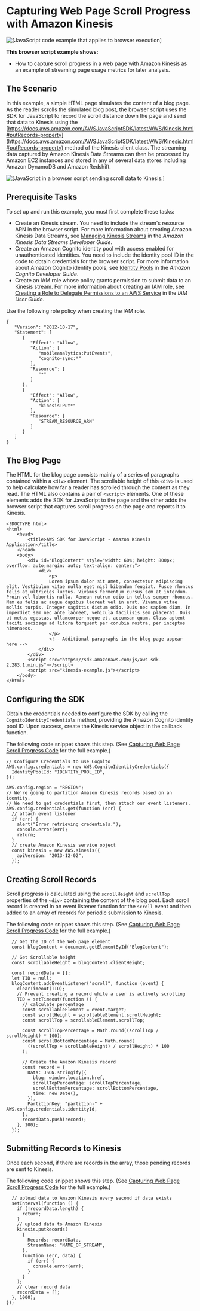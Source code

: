 # Capturing Web Page Scroll Progress with Amazon Kinesis<a name="kinesis-examples-capturing-page-scrolling"></a>

![\[JavaScript code example that applies to browser execution\]](http://docs.aws.amazon.com/sdk-for-javascript/v2/developer-guide/images/browsericon.png)

**This browser script example shows:**
+ How to capture scroll progress in a web page with Amazon Kinesis as an example of streaming page usage metrics for later analysis\.

## The Scenario<a name="kinesis-examples-capturing-page-scrolling-scenario"></a>

In this example, a simple HTML page simulates the content of a blog page\. As the reader scrolls the simulated blog post, the browser script uses the SDK for JavaScript to record the scroll distance down the page and send that data to Kinesis using the [https://docs.aws.amazon.com/AWSJavaScriptSDK/latest/AWS/Kinesis.html#putRecords-property](https://docs.aws.amazon.com/AWSJavaScriptSDK/latest/AWS/Kinesis.html#putRecords-property) method of the Kinesis client class\. The streaming data captured by Amazon Kinesis Data Streams can then be processed by Amazon EC2 instances and stored in any of several data stores including Amazon DynamoDB and Amazon Redshift\.

![\[JavaScript in a browser script sending scroll data to Kinesis.\]](http://docs.aws.amazon.com/sdk-for-javascript/v2/developer-guide/images/kinesis-examples.png)

## Prerequisite Tasks<a name="kinesis-examples-capturing-page-scrolling-prerequisites"></a>

To set up and run this example, you must first complete these tasks:
+ Create an Kinesis stream\. You need to include the stream's resource ARN in the browser script\. For more information about creating Amazon Kinesis Data Streams, see [Managing Kinesis Streams](https://docs.aws.amazon.com/streams/latest/dev/working-with-streams.html) in the *Amazon Kinesis Data Streams Developer Guide*\.
+ Create an Amazon Cognito identity pool with access enabled for unauthenticated identities\. You need to include the identity pool ID in the code to obtain credentials for the browser script\. For more information about Amazon Cognito identity pools, see [Identity Pools](https://docs.aws.amazon.com/cognito/latest/developerguide/identity-pools.html) in the *Amazon Cognito Developer Guide*\.
+ Create an IAM role whose policy grants permission to submit data to an Kinesis stream\. For more information about creating an IAM role, see [Creating a Role to Delegate Permissions to an AWS Service](https://docs.aws.amazon.com/IAM/latest/UserGuide/id_roles_create_for-service.html) in the *IAM User Guide*\.

Use the following role policy when creating the IAM role\.

```
{
   "Version": "2012-10-17",
   "Statement": [
      {
         "Effect": "Allow",
         "Action": [
            "mobileanalytics:PutEvents",
            "cognito-sync:*"
         ],
         "Resource": [
            "*"
         ]
      },
      {
         "Effect": "Allow",
         "Action": [
            "kinesis:Put*"
         ],
         "Resource": [
            "STREAM_RESOURCE_ARN"
         ]
      }
   ]
}
```

## The Blog Page<a name="kinesis-examples-capturing-page-scrolling-html"></a>

The HTML for the blog page consists mainly of a series of paragraphs contained within a `<div>` element\. The scrollable height of this `<div>` is used to help calculate how far a reader has scrolled through the content as they read\. The HTML also contains a pair of `<script>` elements\. One of these elements adds the SDK for JavaScript to the page and the other adds the browser script that captures scroll progress on the page and reports it to Kinesis\.

```
<!DOCTYPE html>
<html>
    <head>
        <title>AWS SDK for JavaScript - Amazon Kinesis Application</title>
    </head>
    <body>
        <div id="BlogContent" style="width: 60%; height: 800px; overflow: auto;margin: auto; text-align: center;">
            <div>
                <p>
                Lorem ipsum dolor sit amet, consectetur adipiscing elit. Vestibulum vitae nulla eget nisl bibendum feugiat. Fusce rhoncus felis at ultricies luctus. Vivamus fermentum cursus sem at interdum. Proin vel lobortis nulla. Aenean rutrum odio in tellus semper rhoncus. Nam eu felis ac augue dapibus laoreet vel in erat. Vivamus vitae mollis turpis. Integer sagittis dictum odio. Duis nec sapien diam. In imperdiet sem nec ante laoreet, vehicula facilisis sem placerat. Duis ut metus egestas, ullamcorper neque et, accumsan quam. Class aptent taciti sociosqu ad litora torquent per conubia nostra, per inceptos himenaeos.
                </p>
                <!-- Additional paragraphs in the blog page appear here -->
            </div>
        </div>
        <script src="https://sdk.amazonaws.com/js/aws-sdk-2.283.1.min.js"></script>
        <script src="kinesis-example.js"></script>
    </body>
</html>
```

## Configuring the SDK<a name="kinesis-examples-capturing-page-scrolling-configure-sdk"></a>

Obtain the credentials needed to configure the SDK by calling the `CognitoIdentityCredentials` method, providing the Amazon Cognito identity pool ID\. Upon success, create the Kinesis service object in the callback function\.

The following code snippet shows this step\. \(See [Capturing Web Page Scroll Progress Code](kinesis-examples-capturing-page-scrolling-full.md) for the full example\.\)

```
// Configure Credentials to use Cognito
AWS.config.credentials = new AWS.CognitoIdentityCredentials({
  IdentityPoolId: "IDENTITY_POOL_ID",
});

AWS.config.region = "REGION";
// We're going to partition Amazon Kinesis records based on an identity.
// We need to get credentials first, then attach our event listeners.
AWS.config.credentials.get(function (err) {
  // attach event listener
  if (err) {
    alert("Error retrieving credentials.");
    console.error(err);
    return;
  }
  // create Amazon Kinesis service object
  const kinesis = new AWS.Kinesis({
    apiVersion: "2013-12-02",
  });
```

## Creating Scroll Records<a name="kinesis-examples-capturing-page-scrolling-create-records"></a>

Scroll progress is calculated using the `scrollHeight` and `scrollTop` properties of the `<div>` containing the content of the blog post\. Each scroll record is created in an event listener function for the `scroll` event and then added to an array of records for periodic submission to Kinesis\.

The following code snippet shows this step\. \(See [Capturing Web Page Scroll Progress Code](kinesis-examples-capturing-page-scrolling-full.md) for the full example\.\)

```
  // Get the ID of the Web page element.
  const blogContent = document.getElementById("BlogContent");

  // Get Scrollable height
  const scrollableHeight = blogContent.clientHeight;

  const recordData = [];
  let TID = null;
  blogContent.addEventListener("scroll", function (event) {
    clearTimeout(TID);
    // Prevent creating a record while a user is actively scrolling
    TID = setTimeout(function () {
      // calculate percentage
      const scrollableElement = event.target;
      const scrollHeight = scrollableElement.scrollHeight;
      const scrollTop = scrollableElement.scrollTop;

      const scrollTopPercentage = Math.round((scrollTop / scrollHeight) * 100);
      const scrollBottomPercentage = Math.round(
        ((scrollTop + scrollableHeight) / scrollHeight) * 100
      );

      // Create the Amazon Kinesis record
      const record = {
        Data: JSON.stringify({
          blog: window.location.href,
          scrollTopPercentage: scrollTopPercentage,
          scrollBottomPercentage: scrollBottomPercentage,
          time: new Date(),
        }),
        PartitionKey: "partition-" + AWS.config.credentials.identityId,
      };
      recordData.push(record);
    }, 100);
  });
```

## Submitting Records to Kinesis<a name="kinesis-examples-capturing-page-scrolling-submit-records"></a>

Once each second, if there are records in the array, those pending records are sent to Kinesis\.

The following code snippet shows this step\. \(See [Capturing Web Page Scroll Progress Code](kinesis-examples-capturing-page-scrolling-full.md) for the full example\.\)

```
  // upload data to Amazon Kinesis every second if data exists
  setInterval(function () {
    if (!recordData.length) {
      return;
    }
    // upload data to Amazon Kinesis
    kinesis.putRecords(
      {
        Records: recordData,
        StreamName: "NAME_OF_STREAM",
      },
      function (err, data) {
        if (err) {
          console.error(err);
        }
      }
    );
    // clear record data
    recordData = [];
  }, 1000);
});
```